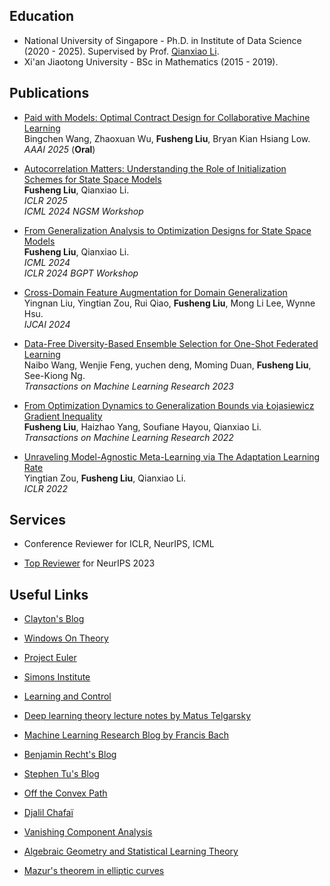 ## Education
- National University of Singapore - Ph.D. in Institute of Data Science (2020 - 2025). Supervised by Prof. [Qianxiao Li](https://blog.nus.edu.sg/qianxiaoli/).
- Xi'an Jiaotong University - BSc in Mathematics (2015 - 2019). 


## Publications

- [Paid with Models: Optimal Contract Design for Collaborative Machine Learning](https://arxiv.org/pdf/2412.11122)\
  Bingchen Wang, Zhaoxuan Wu, **Fusheng Liu**, Bryan Kian Hsiang Low. \
  *AAAI 2025* (**Oral**)

- [Autocorrelation Matters: Understanding the Role of Initialization Schemes for State Space Models](https://arxiv.org/abs/2411.19455)\
  **Fusheng Liu**, Qianxiao Li. \
  *ICLR 2025* \
  *ICML 2024 NGSM Workshop*

- [From Generalization Analysis to Optimization Designs for State Space Models](https://openreview.net/pdf?id=WjNzXeiOSL)\
  **Fusheng Liu**, Qianxiao Li. \
  *ICML 2024* \
  *ICLR 2024 BGPT Workshop*

- [Cross-Domain Feature Augmentation for Domain Generalization](https://openreview.net/pdf?id=PCXkNHTTH5)\
  Yingnan Liu, Yingtian Zou, Rui Qiao, **Fusheng Liu**, Mong Li Lee, Wynne Hsu. \
  *IJCAI 2024*

- [Data-Free Diversity-Based Ensemble Selection for One-Shot Federated Learning](https://openreview.net/pdf?id=ORMlg4g3mG)\
  Naibo Wang, Wenjie Feng, yuchen deng, Moming Duan, **Fusheng Liu**, See-Kiong Ng. \
  *Transactions on Machine Learning Research 2023*

- [From Optimization Dynamics to Generalization Bounds via Łojasiewicz Gradient Inequality](https://openreview.net/pdf?id=mW6nD3567x)\
  **Fusheng Liu**, Haizhao Yang, Soufiane Hayou, Qianxiao Li. \
  *Transactions on Machine Learning Research 2022*

- [Unraveling Model-Agnostic Meta-Learning via The Adaptation Learning Rate](https://openreview.net/pdf?id=3rULBvOJ8D2)\
  Yingtian Zou, **Fusheng Liu**, Qianxiao Li. \
  *ICLR 2022*


## Services

- Conference Reviewer for ICLR, NeurIPS, ICML

- [Top Reviewer](https://neurips.cc/Conferences/2023/ProgramCommittee) for NeurIPS 2023


## Useful Links
- [Clayton's Blog](http://blog.claytonsanford.com)

- [Windows On Theory](https://windowsontheory.org)

- [Project Euler](https://projecteuler.net)

- [Simons Institute](https://simons.berkeley.edu/workshop-symposia#nav-past)

- [Learning and Control](https://nikolaimatni.github.io/courses/ese680-fall2019/index.html)

- [Deep learning theory lecture notes by Matus Telgarsky](https://mjt.cs.illinois.edu/dlt/index.pdf)

- [Machine Learning Research Blog by Francis Bach](https://francisbach.com/)

- [Benjamin Recht's Blog](https://www.argmin.net)

- [Stephen Tu's Blog](https://stephentu.github.io/blog/)

- [Off the Convex Path](https://www.offconvex.org)

- [Djalil Chafaï](http://djalil.chafai.net/blog/)

- [Vanishing Component Analysis](http://proceedings.mlr.press/v28/livni13.pdf)

- [Algebraic Geometry and Statistical Learning Theory](http://watanabe-www.math.dis.titech.ac.jp/users/swatanab/ag-slt.html)

- [Mazur's theorem in elliptic curves](http://www-personal.umich.edu/~asnowden/teaching/2013/679/)
